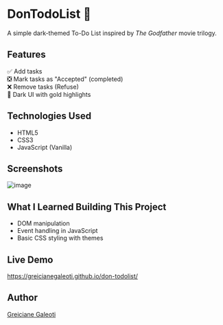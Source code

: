 # DonTodoList 🖤

A simple dark-themed To-Do List inspired by *The Godfather* movie trilogy.

## Features

✅ Add tasks  
❎ Mark tasks as "Accepted" (completed)  
❌ Remove tasks (Refuse)  
🎨 Dark UI with gold highlights  

## Technologies Used

- HTML5
- CSS3
- JavaScript (Vanilla)

## Screenshots

![image](https://github.com/user-attachments/assets/3e8b5f82-4254-457b-bf87-85b51c408a35)


## What I Learned Building This Project

- DOM manipulation
- Event handling in JavaScript
- Basic CSS styling with themes

## Live Demo

https://greicianegaleoti.github.io/don-todolist/

## Author

[Greiciane Galeoti](https://www.linkedin.com/in/greiciane-galeoti)

